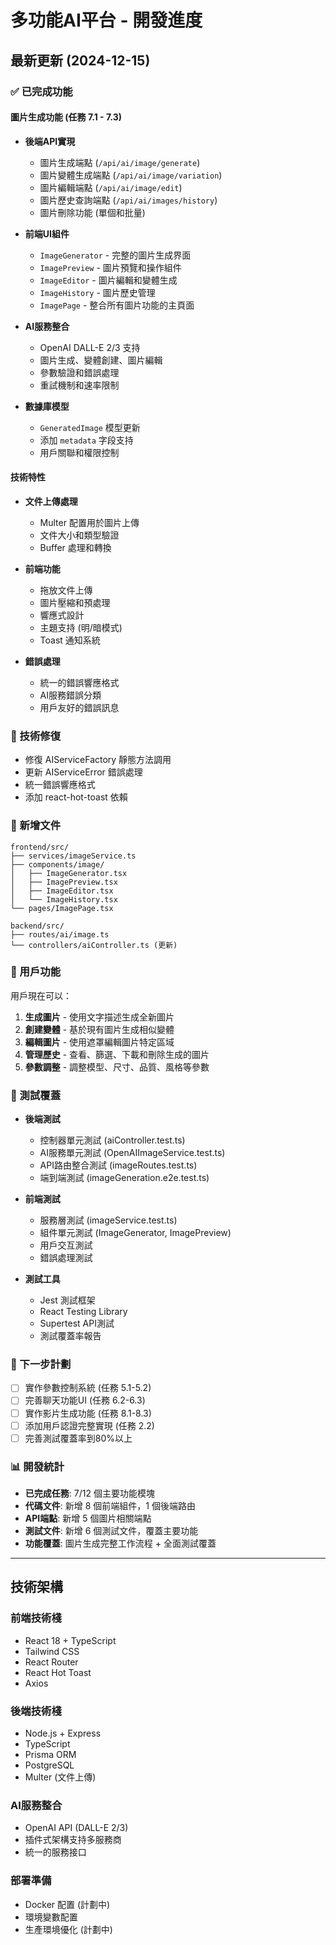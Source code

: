 # 多功能AI平台 - 開發進度

## 最新更新 (2024-12-15)

### ✅ 已完成功能

#### 圖片生成功能 (任務 7.1 - 7.3)
- **後端API實現**
  - 圖片生成端點 (`/api/ai/image/generate`)
  - 圖片變體生成端點 (`/api/ai/image/variation`)
  - 圖片編輯端點 (`/api/ai/image/edit`)
  - 圖片歷史查詢端點 (`/api/ai/images/history`)
  - 圖片刪除功能 (單個和批量)

- **前端UI組件**
  - `ImageGenerator` - 完整的圖片生成界面
  - `ImagePreview` - 圖片預覽和操作組件
  - `ImageEditor` - 圖片編輯和變體生成
  - `ImageHistory` - 圖片歷史管理
  - `ImagePage` - 整合所有圖片功能的主頁面

- **AI服務整合**
  - OpenAI DALL-E 2/3 支持
  - 圖片生成、變體創建、圖片編輯
  - 參數驗證和錯誤處理
  - 重試機制和速率限制

- **數據庫模型**
  - `GeneratedImage` 模型更新
  - 添加 `metadata` 字段支持
  - 用戶關聯和權限控制

#### 技術特性
- **文件上傳處理**
  - Multer 配置用於圖片上傳
  - 文件大小和類型驗證
  - Buffer 處理和轉換

- **前端功能**
  - 拖放文件上傳
  - 圖片壓縮和預處理
  - 響應式設計
  - 主題支持 (明/暗模式)
  - Toast 通知系統

- **錯誤處理**
  - 統一的錯誤響應格式
  - AI服務錯誤分類
  - 用戶友好的錯誤訊息

### 🔧 技術修復
- 修復 AIServiceFactory 靜態方法調用
- 更新 AIServiceError 錯誤處理
- 統一錯誤響應格式
- 添加 react-hot-toast 依賴

### 📁 新增文件
```
frontend/src/
├── services/imageService.ts
├── components/image/
│   ├── ImageGenerator.tsx
│   ├── ImagePreview.tsx
│   ├── ImageEditor.tsx
│   └── ImageHistory.tsx
└── pages/ImagePage.tsx

backend/src/
├── routes/ai/image.ts
└── controllers/aiController.ts (更新)
```

### 🎯 用戶功能
用戶現在可以：
1. **生成圖片** - 使用文字描述生成全新圖片
2. **創建變體** - 基於現有圖片生成相似變體
3. **編輯圖片** - 使用遮罩編輯圖片特定區域
4. **管理歷史** - 查看、篩選、下載和刪除生成的圖片
5. **參數調整** - 調整模型、尺寸、品質、風格等參數

### 🧪 測試覆蓋
- **後端測試**
  - 控制器單元測試 (aiController.test.ts)
  - AI服務單元測試 (OpenAIImageService.test.ts)
  - API路由整合測試 (imageRoutes.test.ts)
  - 端到端測試 (imageGeneration.e2e.test.ts)

- **前端測試**
  - 服務層測試 (imageService.test.ts)
  - 組件單元測試 (ImageGenerator, ImagePreview)
  - 用戶交互測試
  - 錯誤處理測試

- **測試工具**
  - Jest 測試框架
  - React Testing Library
  - Supertest API測試
  - 測試覆蓋率報告

### 🚀 下一步計劃
- [ ] 實作參數控制系統 (任務 5.1-5.2)
- [ ] 完善聊天功能UI (任務 6.2-6.3)
- [ ] 實作影片生成功能 (任務 8.1-8.3)
- [ ] 添加用戶認證完整實現 (任務 2.2)
- [ ] 完善測試覆蓋率到80%以上

### 📊 開發統計
- **已完成任務**: 7/12 個主要功能模塊
- **代碼文件**: 新增 8 個前端組件，1 個後端路由
- **API端點**: 新增 5 個圖片相關端點
- **測試文件**: 新增 6 個測試文件，覆蓋主要功能
- **功能覆蓋**: 圖片生成完整工作流程 + 全面測試覆蓋

---

## 技術架構

### 前端技術棧
- React 18 + TypeScript
- Tailwind CSS
- React Router
- React Hot Toast
- Axios

### 後端技術棧
- Node.js + Express
- TypeScript
- Prisma ORM
- PostgreSQL
- Multer (文件上傳)

### AI服務整合
- OpenAI API (DALL-E 2/3)
- 插件式架構支持多服務商
- 統一的服務接口

### 部署準備
- Docker 配置 (計劃中)
- 環境變數配置
- 生產環境優化 (計劃中)